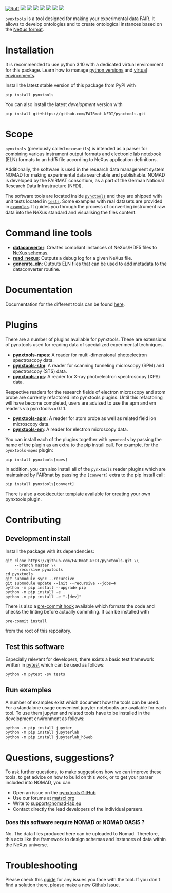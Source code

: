 [![Ruff](https://img.shields.io/endpoint?url=https://raw.githubusercontent.com/astral-sh/ruff/main/assets/badge/v2.json)](https://github.com/astral-sh/ruff)
![](https://github.com/FAIRmat-NFDI/pynxtools/actions/workflows/pytest.yml/badge.svg)
![](https://github.com/FAIRmat-NFDI/pynxtools/actions/workflows/pylint.yml/badge.svg)
![](https://github.com/FAIRmat-NFDI/pynxtools/actions/workflows/publish.yml/badge.svg)
![](https://img.shields.io/pypi/pyversions/pynxtools)
![](https://img.shields.io/pypi/l/pynxtools)
![](https://img.shields.io/pypi/v/pynxtools)
![](https://coveralls.io/repos/github/FAIRmat-NFDI/pynxtools/badge.svg?branch=master)

`pynxtools` is a tool designed for making your experimental data FAIR.
It allows to develop ontologies and to create ontological instances based on the [NeXus format](https://www.nexusformat.org/).

# Installation

It is recommended to use python 3.10 with a dedicated virtual environment for this package.
Learn how to manage [python versions](https://github.com/pyenv/pyenv) and
[virtual environments](https://realpython.com/python-virtual-environments-a-primer/).

Install the latest stable version of this package from PyPI with

```shell
pip install pynxtools
```

You can also install the latest _development_ version with

```shell
pip install git+https://github.com/FAIRmat-NFDI/pynxtools.git
```

# Scope

`pynxtools` (previously called `nexusutils`) is intended as a parser for combining various instrument output formats and electronic lab notebook (ELN) formats to an hdf5 file according to NeXus application definitions.

Additionally, the software is used in the research data management system NOMAD for
making experimental data searchable and publishable.
NOMAD is developed by the FAIRMAT consortium, as a part of the German National Research Data Infrastructure
(NFDI).

The software tools are located inside [`pynxtools`](https://github.com/FAIRmat-NFDI/pynxtools/tree/master/pynxtools) and they are
shipped with unit tests located in [`tests`](https://github.com/FAIRmat-NFDI/pynxtools/tree/master/tests).
Some examples with real datasets are provided in [`examples`](https://github.com/FAIRmat-NFDI/pynxtools/tree/master/examples).
It guides you through the process of converting instrument raw
data into the NeXus standard and visualising the files content.

# Command line tools

- [**dataconverter**](https://github.com/FAIRmat-NFDI/pynxtools/blob/master/pynxtools/dataconverter/README.md): Creates compliant instances of NeXus/HDF5 files to [NeXus schemas](https://nexusformat.org).
- [**read_nexus**](https://github.com/FAIRmat-NFDI/pynxtools/blob/master/pynxtools/nexus/README.md): Outputs a debug log for a given NeXus file.
- [**generate_eln**](https://github.com/FAIRmat-NFDI/pynxtools/blob/master/pynxtools/eln_mapper/README.md): Outputs ELN files that can be used to add metadata to the dataconverter routine.

# Documentation
Documentation for the different tools can be found [here](https://fairmat-nfdi.github.io/pynxtools/).

# Plugins
There are a number of plugins available for pynxtools. These are extensions of pynxtools used for reading data of specialized experimental techniques.
- [**pynxtools-mpes**](https://github.com/FAIRmat-NFDI/pynxtools-mpes): A reader for multi-dimensional photoelectron spectroscopy data.
- [**pynxtools-stm**](https://github.com/FAIRmat-NFDI/pynxtools-stm): A reader for scanning tunneling microscopy (SPM) and spectroscopy (STS) data.
- [**pynxtools-xps**](https://github.com/FAIRmat-NFDI/pynxtools-xps): A reader for X-ray photoelectron spectroscopy (XPS) data.

Respective readers for the research fields of electron microscopy and atom probe are currently refactored into pynxtools plugins.
Until this refactoring will have become completed, users are advised to use the apm and em readers via pynxtools<=0.1.1.
- [**pynxtools-apm**](https://github.com/FAIRmat-NFDI/pynxtools-apm): A reader for atom probe as well as related field ion microscopy data.
- [**pynxtools-em**](https://github.com/FAIRmat-NFDI/pynxtools-em): A reader for electron microscopy data.

You can install each of the plugins together with `pynxtools` by passing the name of the plugin as an extra to the pip install call. For example, for the `pynxtools-mpes` plugin:
```shell
pip install pynxtools[mpes]
```

In addition, you can also install all of the `pynxtools` reader plugins which are maintained by FAIRmat by passing the `[convert]` extra to the pip install call:
```shell
pip install pynxtools[convert]
```
There is also a [cookiecutter template](https://github.com/FAIRmat-NFDI/pynxtools-plugin-template) available for creating your own pynxtools plugin.

# Contributing

## Development install

Install the package with its dependencies:

```shell
git clone https://github.com/FAIRmat-NFDI/pynxtools.git \\
    --branch master \\
    --recursive pynxtools
cd pynxtools
git submodule sync --recursive
git submodule update --init --recursive --jobs=4
python -m pip install --upgrade pip
python -m pip install -e .
python -m pip install -e ".[dev]"
```

There is also a [pre-commit hook](https://pre-commit.com/#intro) available
which formats the code and checks the linting before actually commiting.
It can be installed with
```shell
pre-commit install
```
from the root of this repository.

## Test this software

Especially relevant for developers, there exists a basic test framework written in
[pytest](https://docs.pytest.org/en/stable/) which can be used as follows:

```shell
python -m pytest -sv tests
```

## Run examples

A number of examples exist which document how the tools can be used. For a standalone
usage convenient jupyter notebooks are available for each tool. To use them jupyter
and related tools have to be installed in the development environment as follows:

```shell
python -m pip install jupyter
python -m pip install jupyterlab
python -m pip install jupyterlab_h5web
```

# Questions, suggestions?

To ask further questions, to make suggestions how we can improve these tools, to get advice
on how to build on this work, or to get your parser included into NOMAD, you can:

- Open an issue on the [pynxtools GitHub](https://github.com/FAIRmat-NFDI/pynxtools/issues)
- Use our forums at [matsci.org](https://matsci.org/c/nomad/32)
- Write to [support@nomad-lab.eu](mailto:support@nomad-lab.eu)
- Contact directly the lead developers of the individual parsers.

### Does this software require NOMAD or NOMAD OASIS ?

No. The data files produced here can be uploaded to Nomad. Therefore, this acts like the framework to design schemas and instances of data within the NeXus universe.

# Troubleshooting

Please check this [guide](TROUBLESHOOTING.md) for any issues you face with the tool. If you don't find a solution there, please make a new [Github Issue](https://github.com/FAIRmat-NFDI/pynxtools/issues/new?template=bug.yaml).


